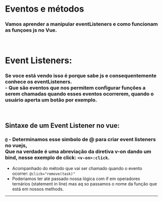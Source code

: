 # Eventos e métodos
### Vamos aprender a manipular eventListeners e como funcionam as funçoes js no Vue.
<br>

# Event Listeners:
### Se voce está vendo isso é porque sabe js e consequentemente conhece os eventListeners. <br> - Que são eventos que nos permitem configurar funções a serem chamadas quando esses eventos ocorrerem, quando o usuário aperta um botão por exemplo.
<br>

## Sintaxe de um Event Listener no vue: 
### `@` - Determinamos esse simbolo de @ para criar event listeners no vuejs, <br> Que na verdade é uma abreviação da diretiva v-on dando um bind, nesse exemplo de click: `<v-on>:click`.
- Acompanhado do método que vai ser chamado quando o evento ocorrer: `@click="remove(task)"`
- Poderiamos ter até passado nossa lógica com if em operadores ternários (statement in line) mas aq so passamos o nome da função que está em nossos methods. 

---

